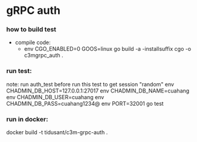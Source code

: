 # gRPC auth


### how to build test

- compile code:
    - env CGO_ENABLED=0 GOOS=linux go build -a -installsuffix cgo -o c3mgrpc_auth .
 
### run test:
note: run auth_test before run this test to get session "random"
env CHADMIN_DB_HOST=127.0.0.1:27017 env CHADMIN_DB_NAME=cuahang env CHADMIN_DB_USER=cuahang env CHADMIN_DB_PASS=cuahang1234@ env PORT=32001 go test


### run in docker:
docker build -t tidusant/c3m-grpc-auth .   